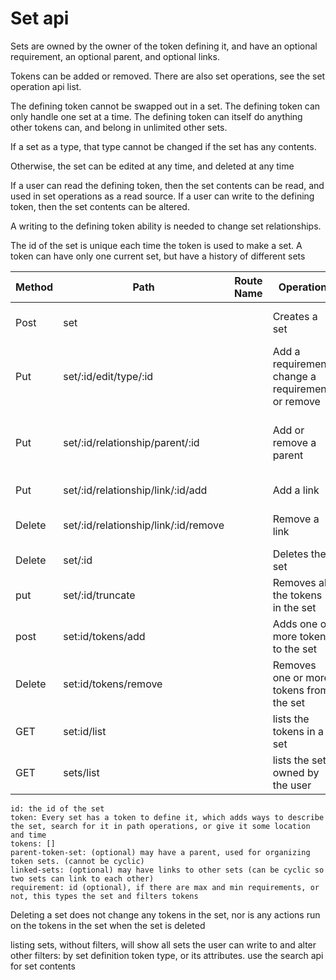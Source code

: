 # Set api


Sets are owned by the owner of the token defining it, and have an optional requirement,
an optional parent, and optional links. 

Tokens can be added or removed. There are also set operations, see the set operation api list.

The defining token cannot be swapped out in a set. The defining token can only handle one set at a time. The defining token can itself do anything other tokens can, 
and belong in unlimited other sets.

If a set as a type, that type cannot be changed if the set has any contents.

Otherwise, the set can be edited at any time, and deleted at any time

If a user can read the defining token, then the set contents can be read, and used in set operations as a read source.
If a user can write to the defining token, then the set contents can be altered.

A writing to the defining token ability is needed to change set relationships.

The id of the set is unique each time the token is used to make a set. A token can have only one current set, but have a history of different sets


| Method | Path                                 | Route Name | Operation                                          | Args                                                  |
|--------|--------------------------------------|------------|----------------------------------------------------|-------------------------------------------------------|
| Post   | set                                  |            | Creates a set                                      | Token, and optional type, parent, links               |
| Put    | set/:id/edit/type/:id                |            | Add a requirement, change a requirement, or remove | the requirement id, or null (to remove)               |
| Put    | set/:id/relationship/parent/:id      |            | Add or remove a parent                             | Change the parent by giving id, or remove any by null |
| Put    | set/:id/relationship/link/:id/add    |            | Add a link                                         | the set to link to                                    |
| Delete | set/:id/relationship/link/:id/remove |            | Remove a link                                      | the set that is already linked to                     |
| Delete | set/:id                              |            | Deletes the set                                    | the set id to delete                                  |
| put    | set/:id/truncate                     |            | Removes all the tokens in the set                  |                                                       |
| post   | set:id/tokens/add                    |            | Adds one or more tokens to the set                 | ids of tokens                                         |
| Delete | set:id/tokens/remove                 |            | Removes one or more tokens from the set            | ids of tokens                                         |
| GET    | set:id/list                          |            | lists the tokens in a set                          | iterator,optional requirements filter                 |
| GET    | sets/list                            |            | lists the sets owned by the user                   | iterator,optional filters                             |


    id: the id of the set
    token: Every set has a token to define it, which adds ways to describe the set, search for it in path operations, or give it some location and time
    tokens: []
    parent-token-set: (optional) may have a parent, used for organizing token sets. (cannot be cyclic)
    linked-sets: (optional) may have links to other sets (can be cyclic so two sets can link to each other)
    requirement: id (optional), if there are max and min requirements, or not, this types the set and filters tokens


Deleting a set does not change any tokens in the set, nor is any actions run on the tokens in the set when the set is deleted

listing sets, without filters, will show all sets the user can write to and alter 
other filters: by set definition token type, or its attributes. use the search api for set contents